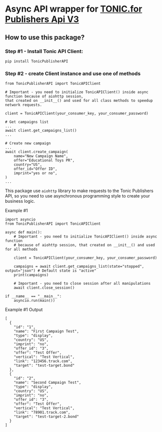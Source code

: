 # Async API wrapper for [TONIC.for Publishers Api V3](https://publisher.tonic.com/privileged/docs/api-documentation)

## How to use this package?

### Step #1 - Install Tonic API Client:

```pip install TonicPublisherAPI```

### Step #2 - create Client instance and use one of methods

```
from TonicPublisherAPI import TonicAPIClient

# Important - you need to initialize TonicAPIClient() inside async function because of aiohttp session,
that created on __init__() and used for all class methods to speedup network requests.

client = TonicAPIClient(your_consumer_key, your_consumer_password)

# Get campaigns list
...
await client.get_campaigns_list()
...

# Create new campaign
...
await client.create_campaign(
    name="New Campaign Name",
    offer="Educational Toys PR",
    country="US",
    offer_id="Offer ID",
    imprint="yes or no",
)
...

```

This package use `aiohttp` library to make requests to the Tonic Publishers API, so you need to use asynchronous programming style to create your business logic.

Example #1

```
import asyncio
from TonicPublisherAPI import TonicAPIClient

async def main():
    # Important - you need to initialize TonicAPIClient() inside async function
    # because of aiohttp session, that created on __init__() and used for all methods

    client = TonicAPIClient(your_consumer_key, your_consumer_password)
    
    campaigns = await client.get_campaigns_list(state="stopped", output="json") # Default state is "active"
    print(campaigns)
    
    # Important - you need to close session after all manipulations
    await client.close_session()

if __name__ == "__main__":
    asyncio.run(main())

```

Example #1 Output

```
[
  {
    "id": "1",
    "name": "First Campaign Test",
    "type": "display",
    "country": "US",
    "imprint": "no",
    "offer_id": "3",
    "offer": "Test Offer",
    "vertical": "Test Vertical",
    "link": "123456.track.com",
    "target": "test-target.bond"
  },
  {
    "id": "2",
    "name": "Second Campaign Test",
    "type": "display",
    "country": "US",
    "imprint": "no",
    "offer_id": "3",
    "offer": "Test Offer",
    "vertical": "Test Vertical",
    "link": "78901.track.com",
    "target": "test-target-2.bond"
  }
]
```

